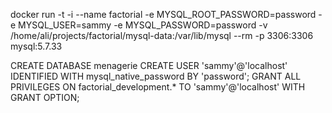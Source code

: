 docker run -t -i --name factorial -e MYSQL_ROOT_PASSWORD=password -e MYSQL_USER=sammy -e MYSQL_PASSWORD=password -v /home/ali/projects/factorial/mysql-data:/var/lib/mysql --rm -p 3306:3306 mysql:5.7.33

CREATE DATABASE menagerie
CREATE USER 'sammy'@'localhost' IDENTIFIED WITH mysql_native_password BY 'password';
GRANT ALL PRIVILEGES ON factorial_development.* TO 'sammy'@'localhost' WITH GRANT OPTION;
